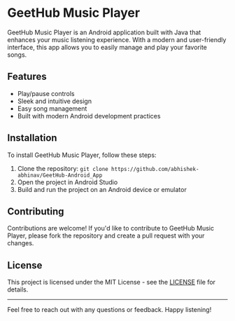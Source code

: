 # GeetHub Music Player

GeetHub Music Player is an Android application built with Java that enhances your music listening experience. With a modern and user-friendly interface, this app allows you to easily manage and play your favorite songs.

## Features

- Play/pause controls
- Sleek and intuitive design
- Easy song management
- Built with modern Android development practices


## Installation

To install GeetHub Music Player, follow these steps:
1. Clone the repository: `git clone https://github.com/abhishek-abhinav/GeetHub-Android_App`
2. Open the project in Android Studio
3. Build and run the project on an Android device or emulator

## Contributing

Contributions are welcome! If you'd like to contribute to GeetHub Music Player, please fork the repository and create a pull request with your changes.

## License

This project is licensed under the MIT License - see the [LICENSE](LICENSE) file for details.

---

Feel free to reach out with any questions or feedback. Happy listening!
